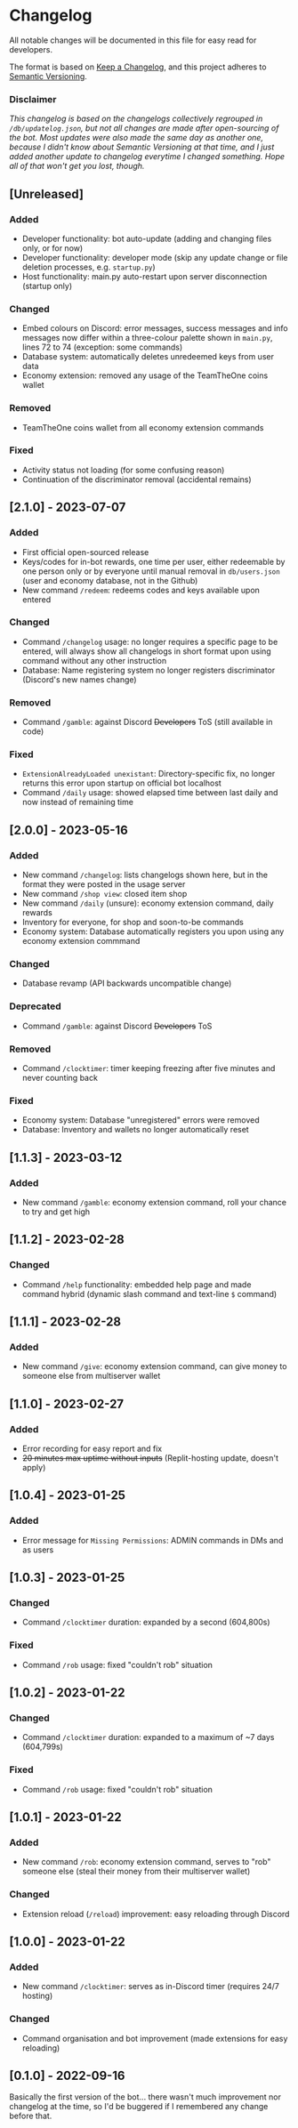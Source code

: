 # Changelog

All notable changes will be documented in this file for easy read for developers.

The format is based on [Keep a Changelog](https://keepachangelog.com/en/1.1.0/),
and this project adheres to [Semantic Versioning](https://semver.org/spec/v2.0.0.html).

### **Disclaimer**
*This changelog is based on the changelogs collectively regrouped in `/db/updatelog.json`,
but not all changes are made after open-sourcing of the bot.
Most updates were also made the same day as another one,
because I didn't know about Semantic Versioning at that time,
and I just added another update to changelog everytime I changed something.
Hope all of that won't get you lost, though.*

## [Unreleased]

### Added

- Developer functionality: bot auto-update (adding and changing files only, or for now)
- Developer functionality: developer mode (skip any update change or file deletion processes, e.g. `startup.py`)
- Host functionality: main.py auto-restart upon server disconnection (startup only)

### Changed

- Embed colours on Discord: error messages, success messages and info messages now differ within a three-colour palette shown in `main.py`, lines 72 to 74 (exception: some commands)
- Database system: automatically deletes unredeemed keys from user data
- Economy extension: removed any usage of the TeamTheOne coins wallet

### Removed

- TeamTheOne coins wallet from all economy extension commands

### Fixed

- Activity status not loading (for some confusing reason)
- Continuation of the discriminator removal (accidental remains)

## [2.1.0] - 2023-07-07

### Added

- First official open-sourced release
- Keys/codes for in-bot rewards, one time per user, either redeemable by one person only or by everyone until manual removal in `db/users.json` (user and economy database, not in the Github)
- New command `/redeem`: redeems codes and keys available upon entered

### Changed

- Command `/changelog` usage: no longer requires a specific page to be entered, will always show all changelogs in short format upon using command without any other instruction
- Database: Name registering system no longer registers discriminator (Discord's new names change)

### Removed

- Command `/gamble`: against Discord ~~Developers~~ ToS (still available in code)

### Fixed

- `ExtensionAlreadyLoaded unexistant`: Directory-specific fix, no longer returns this error upon startup on official bot localhost
- Command `/daily` usage: showed elapsed time between last daily and now instead of remaining time

## [2.0.0] - 2023-05-16

### Added

- New command `/changelog`: lists changelogs shown here, but in the format they were posted in the usage server
- New command `/shop view`: closed item shop
- New command `/daily` (unsure): economy extension command, daily rewards
- Inventory for everyone, for shop and soon-to-be commands
- Economy system: Database automatically registers you upon using any economy extension commmand

### Changed

- Database revamp (API backwards uncompatible change)

### Deprecated

- Command `/gamble`: against Discord ~~Developers~~ ToS

### Removed

- Command `/clocktimer`: timer keeping freezing after five minutes and never counting back

### Fixed

- Economy system: Database "unregistered" errors were removed
- Database: Inventory and wallets no longer automatically reset

## [1.1.3] - 2023-03-12

### Added

- New command `/gamble`: economy extension command, roll your chance to try and get high

## [1.1.2] - 2023-02-28

### Changed

- Command `/help` functionality: embedded help page and made command hybrid (dynamic slash command and text-line `$` command)

## [1.1.1] - 2023-02-28

### Added

- New command `/give`: economy extension command, can give money to someone else from multiserver wallet

## [1.1.0] - 2023-02-27

### Added

- Error recording for easy report and fix
- ~~20 minutes max uptime without inputs~~ (Replit-hosting update, doesn't apply)

## [1.0.4] - 2023-01-25

### Added

- Error message for `Missing Permissions`: ADMIN commands in DMs and as users

## [1.0.3] - 2023-01-25

### Changed

- Command `/clocktimer` duration: expanded by a second (604,800s)

### Fixed

- Command `/rob` usage: fixed "couldn't rob" situation

## [1.0.2] - 2023-01-22

### Changed

- Command `/clocktimer` duration: expanded to a maximum of ~7 days (604,799s)

### Fixed

- Command `/rob` usage: fixed "couldn't rob" situation

## [1.0.1] - 2023-01-22

### Added

- New command `/rob`: economy extension command, serves to "rob" someone else (steal their money from their multiserver wallet)

### Changed

- Extension reload (`/reload`) improvement: easy reloading through Discord

## [1.0.0] - 2023-01-22

### Added

- New command `/clocktimer`: serves as in-Discord timer (requires 24/7 hosting)

### Changed

- Command organisation and bot improvement (made extensions for easy reloading)

## [0.1.0] - 2022-09-16

Basically the first version of the bot... there wasn't much improvement nor changelog at the time, so I'd be buggered if I remembered any change before that.